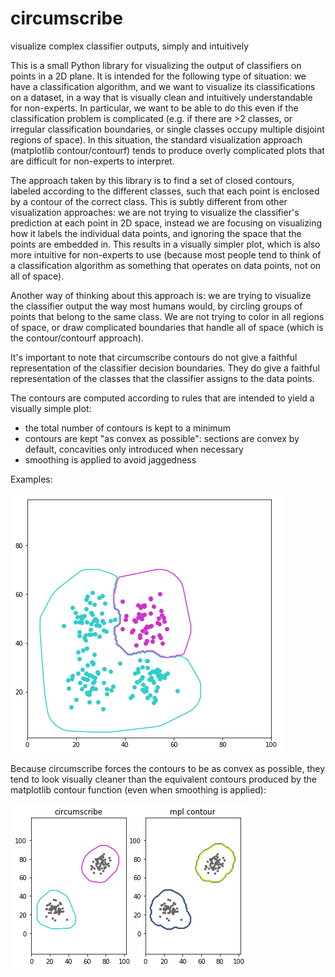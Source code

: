 # circumscribe
visualize complex classifier outputs, simply and intuitively

This is a small Python library for visualizing the output of classifiers on points in a 2D plane. It is intended for the following type of situation: we have a classification algorithm, and we want to visualize its classifications on a dataset, in a way that is visually clean and intuitively understandable for non-experts. In particular, we want to be able to do this even if the classification problem is complicated (e.g. if there are >2 classes, or irregular classification boundaries, or single classes occupy multiple disjoint regions of space). In this situation, the standard visualization approach (matplotlib contour/contourf) tends to produce overly complicated plots that are difficult for non-experts to interpret.

The approach taken by this library is to find a set of closed contours, labeled according to the different classes, such that each point is enclosed by a contour of the correct class. This is subtly different from other visualization approaches: we are not trying to visualize the classifier's prediction at each point in 2D space, instead we are focusing on visualizing how it labels the individual data points, and ignoring the space that the points are embedded in. This results in a visually simpler plot, which is also more intuitive for non-experts to use (because most people tend to think of a classification algorithm as something that operates on data points, not on all of space).

Another way of thinking about this approach is: we are trying to visualize the classifier output the way most humans would, by circling groups of points that belong to the same class. We are not trying to color in all regions of space, or draw complicated boundaries that handle all of space (which is the contour/contourf approach).

It's important to note that circumscribe contours do not give a faithful representation of the classifier decision boundaries. They do give a faithful representation of the classes that the classifier assigns to the data points.

The contours are computed according to rules that are intended to yield a visually simple plot:

- the total number of contours is kept to a minimum
- contours are kept "as convex as possible": sections are convex by default, concavities only introduced when necessary
- smoothing is applied to avoid jaggedness

Examples:

![circumscribe_demo_nonconvex_01](figures/circumscribe_demo_nonconvex_01.png?raw=true "Example of slightly nonconvex contours")

Because circumscribe forces the contours to be as convex as possible, they tend to look visually cleaner than the equivalent contours produced by the matplotlib contour function (even when smoothing is applied):

![circumscribe_vs_mpl_contour_01](figures/circumscribe_vs_mpl_contour_01.png?raw=true "circumscribe vs mpl contour plot")
